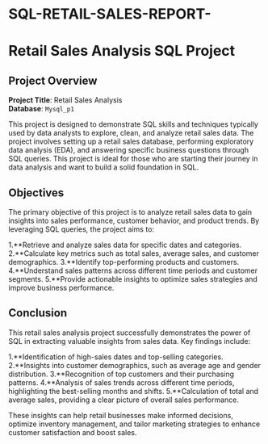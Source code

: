 # SQL-RETAIL-SALES-REPORT-
# Retail Sales Analysis SQL Project

## Project Overview

**Project Title**: Retail Sales Analysis  
**Database**: `Mysql_p1`

This project is designed to demonstrate SQL skills and techniques typically used by data analysts to explore, clean, and analyze retail sales data. The project involves setting up a retail sales database, performing exploratory data analysis (EDA), and answering specific business questions through SQL queries. This project is ideal for those who are starting their journey in data analysis and want to build a solid foundation in SQL.

## Objectives

The primary objective of this project is to analyze retail sales data to gain insights into sales performance, customer behavior, and product trends. By leveraging SQL queries, the project aims to:

1.**Retrieve and analyze sales data for specific dates and categories.
2.**Calculate key metrics such as total sales, average sales, and customer demographics.
3.**Identify top-performing products and customers.
4.**Understand sales patterns across different time periods and customer segments.
5.**Provide actionable insights to optimize sales strategies and improve business performance.

## Conclusion
This retail sales analysis project successfully demonstrates the power of SQL in extracting valuable insights from sales data. Key findings include:

1.**Identification of high-sales dates and top-selling categories.
2.**Insights into customer demographics, such as average age and gender distribution.
3.**Recognition of top customers and their purchasing patterns.
4.**Analysis of sales trends across different time periods, highlighting the best-selling months and shifts.
5.**Calculation of total and average sales, providing a clear picture of overall sales performance.

These insights can help retail businesses make informed decisions, optimize inventory management, and tailor marketing strategies to enhance customer satisfaction and boost sales.

